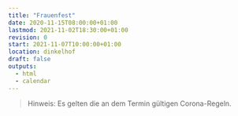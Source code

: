 ```yaml
---
title: "Frauenfest"
date: 2020-11-15T08:00:00+01:00
lastmod: 2021-11-02T18:30:00+01:00
revision: 0
start: 2021-11-07T10:00:00+01:00
location: dinkelhof
draft: false
outputs:
  - html
  - calendar
---
```


> Hinweis: Es gelten die an dem Termin gültigen Corona-Regeln.
